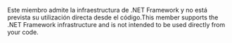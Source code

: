 <span data-ttu-id="dab3e-101">Este miembro admite la infraestructura de .NET Framework y no está prevista su utilización directa desde el código.</span><span class="sxs-lookup"><span data-stu-id="dab3e-101">This member supports the .NET Framework infrastructure and is not intended to be used directly from your code.</span></span>